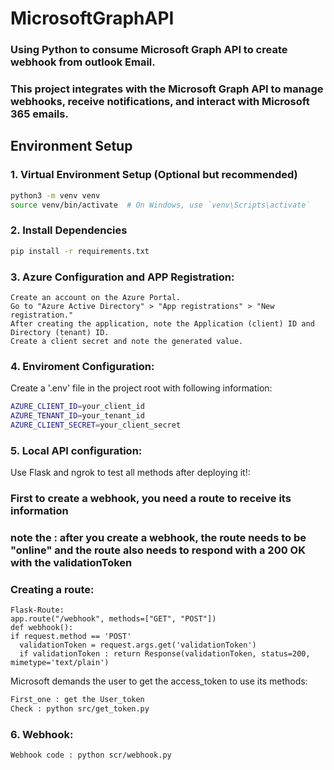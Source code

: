 # MicrosoftGraphAPI
### Using Python to consume Microsoft Graph API to create webhook from outlook Email.
### This project integrates with the Microsoft Graph API to manage webhooks, receive notifications, and interact with Microsoft 365 emails.

## Environment Setup
### 1. Virtual Environment Setup (Optional but recommended)
```bash
python3 -m venv venv
source venv/bin/activate  # On Windows, use `venv\Scripts\activate`
```
### 2. Install Dependencies
```bash
pip install -r requirements.txt
```

### 3. Azure Configuration and APP Registration:
    Create an account on the Azure Portal.
    Go to "Azure Active Directory" > "App registrations" > "New registration."
    After creating the application, note the Application (client) ID and Directory (tenant) ID.
    Create a client secret and note the generated value.

### 4. Enviroment Configuration:
Create a '.env' file in the project root with following information:
``` bash
AZURE_CLIENT_ID=your_client_id
AZURE_TENANT_ID=your_tenant_id
AZURE_CLIENT_SECRET=your_client_secret
```

### 5. Local API configuration:
Use Flask and ngrok to test all methods after deploying it!:
### First to create a webhook, you need a route to receive its information
### note the : after you create a webhook, the route needs to be "online" and the route also needs to respond with a 200 OK with the validationToken
### Creating a route:
```
Flask-Route:
app.route("/webhook", methods=["GET", "POST"])
def webhook():
if request.method == 'POST'
  validationToken = request.args.get('validationToken')
  if validationToken : return Response(validationToken, status=200, mimetype='text/plain')
```

Microsoft demands the user to get the access_token to use its methods:
```bash
First_one : get the User_token 
Check : python src/get_token.py
```

### 6. Webhook:
```
Webhook code : python scr/webhook.py
```






